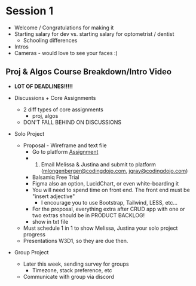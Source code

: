 # Session 1
- Welcome / Congratulations for making it
- Starting salary for dev vs. starting salary for optometrist / dentist
    - Schooling differences
- Intros
- Cameras - would love to see your faces :)

## Proj & Algos Course Breakdown/Intro Video

- **LOT OF DEADLINES!!!!!**

- Discussions + Core Assignments
    - 2 diff types of core assignments
        - proj, algos
    - DON'T FALL BEHIND ON DISCUSSIONS
- Solo Project
    - Proposal - Wireframe and text file
        - Go to platform [Assignment](https://login.codingdojo.com/m/97/6237/44911)
        - 1. Email Melissa & Justina and submit to platform (mlongenberger@codingdojo.com, jgray@codingdojo.com)
        - Balsamiq Free Trial
        - Figma also an option, LucidChart, or even white-boarding it
        - You will need to spend time on front end.  The front end must be "insert adjective"
            - I encourage you to use Bootstrap, Tailwind, LESS, etc...
        - For the proposal, everything extra after CRUD app with one or two extras should be in PRODUCT BACKLOG!
        - show in txt file
    - Must schedule 1 in 1 to show Melissa, Justina your solo project progress
    - Presentations W3D1, so they are due then.
- Group Project
    - Later this week, sending survey for groups
        - Timezone, stack preference, etc
    - Communicate with group via discord